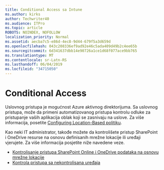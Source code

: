```yaml
---
title: Conditional Access sa Intune
ms.author: kirks
author: Techwriter40
ms.audience: ITPro
ms.topic: article
ROBOTS: NOINDEX, NOFOLLOW
localization_priority: Normal
ms.assetid: aecba7c5-e86d-4ec8-9d44-679f5a3d659d
ms.openlocfilehash: 043c208336ef9ad92e46c5ada409d49b2c4ee65b
ms.sourcegitcommit: 6d341637dbb14e90726a1ce1d68f077ace9bb765
ms.translationtype: MT
ms.contentlocale: sr-Latn-RS
ms.lasthandoff: 06/04/2019
ms.locfileid: "34715050"
---
```

# <a name="conditional-access"></a>Conditional Access

<p>Uslovnog pristupa je mogućnost Azure aktivnog direktorijuma. Sa uslovnog pristupa, može da primeni automatizovanog pristupa kontrolu odluke za pristupanje vaših aplikacija oblak koji se zasnivaju na uslove. Za više informacija, posetite <a href="https://docs.microsoft.com/en-us/azure/active-directory/conditional-access/overview">Configuring Location-Based politiku</a>.</p> <p>Kao neki IT administrator, takođe možete da kontrolišete pristup SharePoint i OneDrive resurse na osnovu definisanih mrežne lokacije ili uređaji vjerujete. Za više informacija posjetite niže navedene veze.</p> <ul> <li><a href="https://docs.microsoft.com/en-us/sharepoint/control-access-based-on-network-location">Kontrolisanje pristupa SharePoint Online i OneDrive podataka na osnovu mrežne lokacije</a></li> <li><a href="https://docs.microsoft.com/en-us/sharepoint/control-access-from-unmanaged-devices">Kontrola pristupa sa nekontrolisana uređaja</a></li> </ul>

